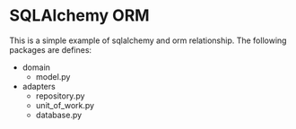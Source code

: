
# SQLAlchemy ORM

This is a simple example of sqlalchemy and orm relationship. The following packages are defines:

- domain
    - model.py
- adapters
    - repository.py
    - unit_of_work.py
    - database.py